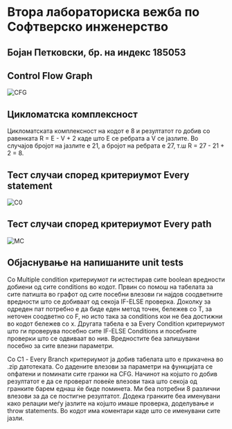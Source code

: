 # Втора лабораториска вежба по Софтверско инженерство

## Бојан Петковски, бр. на индекс 185053

## Control Flow Graph
![CFG](https://user-images.githubusercontent.com/74257097/119269002-c287e680-bbf5-11eb-8e2d-8e8096fd877f.png)

## Цикломатска комплексност

Цикломатската комплексност на кодот е 8 и резултатот го добив со равенката R = E - V + 2 каде што E се ребрата а V се јазлите. Во случајов бројот на јазлите е 21, а бројот на ребрата е 27, т.ш R = 27 - 21 + 2 = 8.

## Тест случаи според критериумот Every statement
![C0](https://user-images.githubusercontent.com/74257097/119269034-e9deb380-bbf5-11eb-970a-019fa2035e0d.png)

## Тест случаи според критериумот Every path
![MC](https://user-images.githubusercontent.com/74257097/119269041-f8c56600-bbf5-11eb-989c-1a2dc5b2975f.png)

## Објаснување на напишаните unit tests

Со Multiple condition критериумот ги истестирав сите boolean вредности добиени од сите conditions во кодот. Првин со помош на табелата за сите патишта во графот од сите посебни влезови ги најдов соодветните вредности што се добиваат од секоја IF-ELSE проверка. Доколку за одреден пат потребно е да биде еден метод точен, бележев со T, за неточен соодветно со F, но исто така за conditions кои не беа достижни во кодот бележев со х. Другата табела е за Every Condition критериумот што ги проверува посебно сите IF-ELSE Conditions и посебните проверки што се одвиваат во нив. Вредностите беа запишувани посебно за сите влезни параметри.
 
Со C1 - Еvery Branch критериумот ја добив табелата што е прикачена во .zip датотеката. Со дадените влезови за параметри на функцијата се опфатени и поминати сите гранки на CFG. Начинот на којшто го добив резултатот е да се проверат повеќе влезови така што секоја од гранките барем еднаш ќе биде поминета. Ми беа потребни 8 различни влезови за да се постигне резултатот. Додека гранките беа именувани како релации меѓу јазлите на којшто имаше проверка, доделување и throw statements. Во кодот има коментари каде што се именувани сите јазли.
